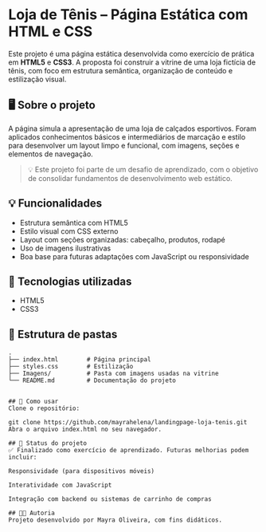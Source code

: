 # Loja de Tênis – Página Estática com HTML e CSS

Este projeto é uma página estática desenvolvida como exercício de prática em **HTML5** e **CSS3**. A proposta foi construir a vitrine de uma loja fictícia de tênis, com foco em estrutura semântica, organização de conteúdo e estilização visual.

## 🖥️ Sobre o projeto

A página simula a apresentação de uma loja de calçados esportivos. Foram aplicados conhecimentos básicos e intermediários de marcação e estilo para desenvolver um layout limpo e funcional, com imagens, seções e elementos de navegação.

> 💡 Este projeto foi parte de um desafio de aprendizado, com o objetivo de consolidar fundamentos de desenvolvimento web estático.

## 💡 Funcionalidades

- Estrutura semântica com HTML5  
- Estilo visual com CSS externo  
- Layout com seções organizadas: cabeçalho, produtos, rodapé  
- Uso de imagens ilustrativas  
- Boa base para futuras adaptações com JavaScript ou responsividade

## 🧪 Tecnologias utilizadas

- HTML5
- CSS3

## 📂 Estrutura de pastas

```plaintext
.
├── index.html        # Página principal
├── styles.css        # Estilização
├── Imagens/          # Pasta com imagens usadas na vitrine
└── README.md         # Documentação do projeto


## 🚀 Como usar
Clone o repositório:

git clone https://github.com/mayrahelena/landingpage-loja-tenis.git
Abra o arquivo index.html no seu navegador.

## 📌 Status do projeto
✅ Finalizado como exercício de aprendizado. Futuras melhorias podem incluir:

Responsividade (para dispositivos móveis)

Interatividade com JavaScript

Integração com backend ou sistemas de carrinho de compras

## 👩‍💻 Autoria
Projeto desenvolvido por Mayra Oliveira, com fins didáticos.